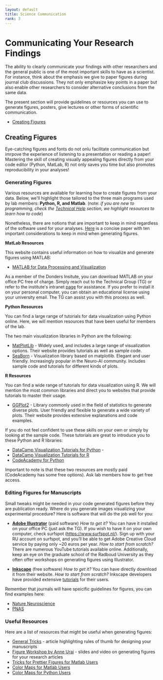 ```yaml
---
layout: default
title: Science Communication
rank: 3
---
```


# Communicating Your Research Findings
The ability to clearly communicate your findings with other researchers and the general public is one of the most important skills to have as a scientist. For instance, think about the emphasis we give to paper figures during journal club discussions. They not only emphasize key points in a paper but also enable other researchers to consider alternative conclusions from the same data.

The present section will provide  guidelines or resources you can use to generate figures, posters, give lectures or other forms of scientific communication. 

- [Creating Figures](#creating-figures) 

## Creating Figures
Eye-catching figures and fonts do not onlu facilitate communication but imrpove the experience of listening to a presentation or reading a paper! Mastering the skill of creating visually appealing figures directly from your code editor (Python, MatLab, R) not only saves you time but also promotes reproducibility in your analyses!

### Generating Figures
Various resources are available for learning how to create figures from your data. Below, we'll highlight those tailored to the three main programs used by lab members: **Python, R, and Matlab**. (note: _if you are new to programming, check the [Technical Help](./technical_help.md) section, we highlight resources to learn how to code_)

Nonetheless, there are notions that are important to keep in mind regardless of the software used for your analyses. [Here](https://journals.plos.org/ploscompbiol/article?id=10.1371/journal.pcbi.1003833) is a concise paper with ten important considerations to keep in mind when generating figures.

**MatLab Resources**

This website contains useful information on how to visualize and generate figures using MATLAB:
* [MATLAB for Data Processing and Visualization](https://matlabacademy.mathworks.com/details/matlab-for-data-processing-and-visualization/mlvi)

As a member of the Donders Insitute, you can download MATLAB on your office PC free of charge. Simply reach out to the Technical Group (TG) or refer to the institute's intranet [page](https://intranet.donders.ru.nl/index.php?id=computerservices) for assistance. If you prefer to install it on your personal computer, you can obtain an educational license using your university email. The TG can assist you with this process as well.

**Python Resources**

You can find a large range of tutorials for data visualization using Python online. Here, we will mention resources that have been useful for members of the lab.

The two main visualization libraries in Python are the following:
* [MatPlotLib](https://matplotlib.org/stable/) - Widely used, and includes a large range of visualization options. Their website provides tutorials as well as sample code.
* [SeaBorn](https://seaborn.pydata.org/index.html) - Visualization library based on matplotlib. Elegant and user friendly. Increasingly popular in the Neuro-AI community. Includes sample code and tutorials for different kinds of plots.

**R Resources**

You can find a wide range of tutorials for data visualization using R. We will mention the most common libraries and direct you to websites that provide tutorials to master their usage.

* [GGPlot2](https://ggplot2.tidyverse.org/) - Library commonly used in the field of statistics to generate diverse plots. User friendly and flexible to generate a wide variety of plots. Their website provides extensive explanations and code examples.


If you do not feel confident to use these skills on your own or simply by looking at the sample code. These tutorials are great to introduce you to these Python and R libraries:

* [DataCamp Visualization Tutorials for Python](https://app.datacamp.com/learn/courses?technologies=2&topics=4) -
* [DataCamp Visualization Tutorials for R](https://app.datacamp.com/learn/skill-tracks/data-visualization-with-r) 
* [CodeAcademy for Python](https://www.codecademy.com/learn/paths/visualize-data-with-python) 

Important to note is that these two resources are mostly paid (CodeAcademy has some free options). Ask lab members how to get free access. 

### Editing Figures for Manuscripts

Small tweaks might be needed in your code generated figures before they are publication ready. Where do you generate images visualizing your experimental procedure? Here is software that will do the job well for you:

* [**Adobe Illustrator**](https://www.adobe.com/nl/products/illustrator.html) (paid software)
_How to get it?_ You can have it installed on your office PC (just ask the TG). If you wish to have it on your own computer, check surfspot (https://www.surfspot.nl/). Sign up with your RU account on surfspot, and you’ll be able to get Adobe Creative Cloud service by paying only ~20 euros per year.
_How to start from scratch?_ There are numerous YouTube tutorials available online. Additionally, keep an eye on the graduate school of the Radboud University as they often offer workshops on generating figures using Illustrator.

* [**Inkscape**](https://inkscape.org/) (free software)
_How to get it?_ You can have directly download it from their website.
_How to start from scratch?_ Inkscape developers have provided extensive [tutorials](https://inkscape.org/learn/) for their users.

Remember that journals will have speicific guidelines for figures, you can find examples here:
* [Nature Neuroscience](https://www.nature.com/neuro/for-authors/preparing-your-submission)
* [PNAS](https://www.pnas.org/page/authors/submission)


### Useful Resources
Here are a list of resources that might be useful when generating figures:
* [General Tricks](https://www.sciencemag.org/sites/default/files/Figure_prep_guide.pdf) - article highlighting rules of thumb for designing your manuscripts
* [Figure Workshop by Anne Urai](https://docs.google.com/presentation/d/10fEmdswbj4zGy01kwoDrOmCLhbA0MqdFu4oynzw473Y/edit#slide=id.p) - slides and video on generating figures for your research articles
* [Tricks for Prettier Figures for Matlab Users](https://anneurai.net/2016/06/13/prettier-plots-in-matlab/)
* [Color Maps for Matlab Users](https://nl.mathworks.com/matlabcentral/fileexchange/34087-cbrewer-colorbrewer-schemes-for-matlab)
* [Color Maps for Python Users](http://colorcet.pyviz.org/)


